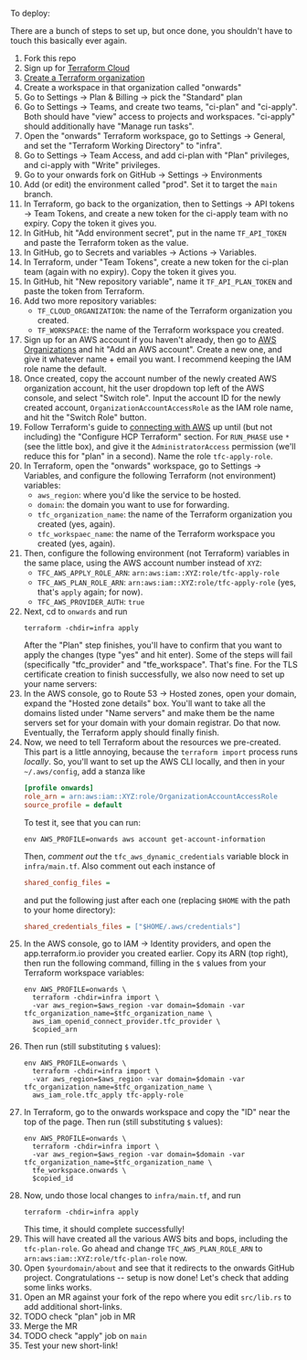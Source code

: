 To deploy:

There are a bunch of steps to set up, but once done, you shouldn't have
to touch this basically ever again.

1. Fork this repo
1. Sign up for [Terraform Cloud](https://app.terraform.io/public/signup/account)
1. [Create a Terraform organization](https://app.terraform.io/app/organizations/new)
1. Create a workspace in that organization called "onwards"
1. Go to Settings -> Plan & Billing -> pick the "Standard" plan
1. Go to Settings -> Teams, and create two teams, "ci-plan" and
   "ci-apply". Both should have "view" access to projects and
   workspaces. "ci-apply" should additionally have "Manage run tasks".
1. Open the "onwards" Terraform workspace, go to Settings -> General,
   and set the "Terraform Working Directory" to "infra".
1. Go to Settings -> Team Access, and add ci-plan with "Plan"
   privileges, and ci-apply with "Write" privileges.
1. Go to your onwards fork on GitHub -> Settings -> Environments
1. Add (or edit) the environment called "prod". Set it to target the
   `main` branch.
1. In Terraform, go back to the organization, then to Settings -> API
   tokens -> Team Tokens, and create a new token for the ci-apply team
   with no expiry. Copy the token it gives you.
1. In GitHub, hit "Add environment secret", put in the name
    `TF_API_TOKEN` and paste the Terraform token as the value.
1. In GitHub, go to Secrets and variables -> Actions -> Variables.
1. In Terraform, under "Team Tokens", create a new token for the
   ci-plan team (again with no expiry). Copy the token it gives you.
1. In GitHub, hit "New repository variable", name it
   `TF_API_PLAN_TOKEN` and paste the token from Terraform.
1. Add two more repository variables:
   - `TF_CLOUD_ORGANIZATION`: the name of the Terraform organization you created.
   - `TF_WORKSPACE`: the name of the Terraform workspace you created.
1. Sign up for an AWS account if you haven't already, then go to [AWS
   Organizations](https://us-east-1.console.aws.amazon.com/organizations/v2/home/accounts)
   and hit "Add an AWS account". Create a new one, and give it whatever
   name + email you want. I recommend keeping the IAM role name the
   default.
1. Once created, copy the account number of the newly created AWS
   organization account, hit the user dropdown top left of the AWS
   console, and select "Switch role". Input the account ID for the newly
   created account, `OrganizationAccountAccessRole` as the IAM role
   name, and hit the "Switch Role" button.
1. Follow Terraform's guide to [connecting with AWS][tf-aws] up until
   (but not including) the "Configure HCP Terraform" section. For
   `RUN_PHASE` use `*` (see the little box), and give it the
   `AdministratorAccess` permission (we'll reduce this for "plan" in a
   second). Name the role `tfc-apply-role`.
1. In Terraform, open the "onwards" workspace, go to Settings ->
   Variables, and configure the following Terraform (not environment)
   variables:
   - `aws_region`: where you'd like the service to be hosted.
   - `domain`: the domain you want to use for forwarding.
   - `tfc_organization_name`: the name of the Terraform organization you created (yes, again).
   - `tfc_workspaec_name`: the name of the Terraform workspace you created (yes, again).
1. Then, configure the following environment (not Terraform) variables
   in the same place, using the AWS account number instead of `XYZ`:
   - `TFC_AWS_APPLY_ROLE_ARN`: `arn:aws:iam::XYZ:role/tfc-apply-role`
   - `TFC_AWS_PLAN_ROLE_ARN`: `arn:aws:iam::XYZ:role/tfc-apply-role`
     (yes, that's `apply` again; for now).
   - `TFC_AWS_PROVIDER_AUTH`: `true`
1. Next, cd to `onwards` and run
   ```console
   terraform -chdir=infra apply
   ```
   After the "Plan" step finishes, you'll have to confirm that you want
   to apply the changes (type "yes" and hit enter). Some of the steps
   will fail (specifically "tfc_provider" and "tfe_workspace". That's
   fine. For the TLS certificate creation to finish successfully, we
   also now need to set up your name servers:
1. In the AWS console, go to Route 53 -> Hosted zones, open your domain,
   expand the "Hosted zone details" box. You'll want to take all the
   domains listed under "Name servers" and make them be the name servers
   set for your domain with your domain registrar. Do that now.
   Eventually, the Terraform apply should finally finish.
1. Now, we need to tell Terraform about the resources we pre-created.
   This part is a little annoying, because the `terraform import`
   process runs _locally_. So, you'll want to set up the AWS CLI
   locally, and then in your `~/.aws/config`, add a stanza like
   ```ini
   [profile onwards]
   role_arn = arn:aws:iam::XYZ:role/OrganizationAccountAccessRole
   source_profile = default
   ```
   To test it, see that you can run:
   ```console
   env AWS_PROFILE=onwards aws account get-account-information
   ```
   Then, _comment out_ the `tfc_aws_dynamic_credentials` variable block
   in `infra/main.tf`. Also comment out each instance of
   ```ini
   shared_config_files =
   ```
   and put the following just after each one (replacing `$HOME` with
   the path to your home directory):
   ```ini
   shared_credentials_files = ["$HOME/.aws/credentials"]
   ```
1. In the AWS console, go to IAM -> Identity providers, and open the
   app.terraform.io provider you created earlier. Copy its ARN (top
   right), then run the following command, filling in the `$` values
   from your Terraform workspace variables:
   ```console
   env AWS_PROFILE=onwards \
     terraform -chdir=infra import \
     -var aws_region=$aws_region -var domain=$domain -var tfc_organization_name=$tfc_organization_name \
     aws_iam_openid_connect_provider.tfc_provider \
     $copied_arn
   ```
1. Then run (still substituting `$` values):
   ```console
   env AWS_PROFILE=onwards \
     terraform -chdir=infra import \
     -var aws_region=$aws_region -var domain=$domain -var tfc_organization_name=$tfc_organization_name \
     aws_iam_role.tfc_apply tfc-apply-role
   ```
1. In Terraform, go to the onwards workspace and copy the "ID" near the
   top of the page. Then run (still substituting `$` values):
   ```console
   env AWS_PROFILE=onwards \
     terraform -chdir=infra import \
     -var aws_region=$aws_region -var domain=$domain -var tfc_organization_name=$tfc_organization_name \
     tfe_workspace.onwards \
     $copied_id
   ```
1. Now, undo those local changes to `infra/main.tf`, and run
   ```console
   terraform -chdir=infra apply
   ```
   This time, it should complete successfully!
1. This will have created all the various AWS bits and bops, including
   the `tfc-plan-role`. Go ahead and change `TFC_AWS_PLAN_ROLE_ARN` to
   `arn:aws:iam::XYZ:role/tfc-plan-role` now.
1. Open `$yourdomain/about` and see that it redirects to the onwards
   GitHub project. Congratulations -- setup is now done! Let's check
   that adding some links works.
1. Open an MR against your fork of the repo where you edit `src/lib.rs`
   to add additional short-links.
1. TODO check "plan" job in MR
1. Merge the MR
1. TODO check "apply" job on `main`
1. Test your new short-link!

[tf-aws]: https://developer.hashicorp.com/terraform/cloud-docs/workspaces/dynamic-provider-credentials/aws-configuration
